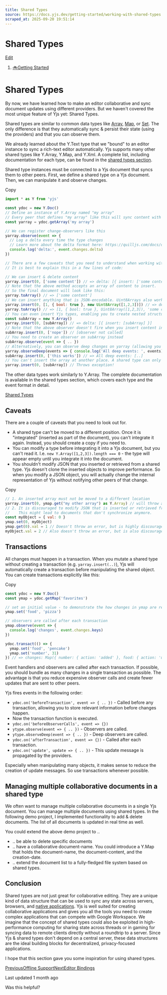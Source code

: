```yaml
---
title: Shared Types
source: https://docs.yjs.dev/getting-started/working-with-shared-types
scraped_at: 2025-09-20 19:51:14
---
```


# Shared Types

[Edit](https://github.com/yjs/docs/blob/main/getting-started/working-with-shared-types.md)

1. [🚲Getting Started](/getting-started)

# Shared Types

By now, we have learned how to make an editor collaborative and sync document updates using different providers. But we haven't covered the most unique feature of Yjs yet: Shared Types.

Shared types are similar to common data types like [Array](https://developer.mozilla.org/en-US/docs/Web/JavaScript/Reference/Global_Objects/Array), [Map](https://developer.mozilla.org/en-US/docs/Web/JavaScript/Reference/Global_Objects/Map), or [Set](https://developer.mozilla.org/en-US/docs/Web/JavaScript/Reference/Global_Objects/Set). The only difference is that they automatically sync & persist their state (using the providers) and that you can observe them.

We already learned about the Y.Text type that we "bound" to an editor instance to sync a rich-text editor automatically. Yjs supports many other shared types like Y.Array, Y.Map, and Y.Xml. A complete list, including documentation for each type, can be found in the [shared types section](/api/shared-types).

Shared type instances must be connected to a Yjs document that syncs them to other peers. First, we define a shared type on a Yjs document. Then, we can manipulate it and observe changes.

Copy

```javascript
import * as Y from 'yjs'

const ydoc = new Y.Doc()
// Define an instance of Y.Array named "my array"
// Every peer that defines "my array" like this will sync content with this peer.
const yarray = ydoc.getArray('my array')

// We can register change-observers like this
yarray.observe(event => {
  // Log a delta every time the type changes
  // Learn more about the delta format here: https://quilljs.com/docs/delta/
  console.log('delta:', event.changes.delta)
})

// There are a few caveats that you need to understand when working with shared types
// It is best to explain this in a few lines of code:

// We can insert & delete content
yarray.insert(0, ['some content']) // => delta: [{ insert: ['some content'] }]
// Note that the above method accepts an array of content to insert. 
// So the final document will look like this:
yarray.toArray() // => ['some content']
// We can insert anything that is JSON-encodable. Uint8Arrays also work.
yarray.insert(0, [1, { bool: true }, new Uint8Array([1,2,3])]) // => delta: [{ insert: [1, { bool: true }, Uint8Array([1,2,3])] }]
yarray.toArray() // => [1, { bool: true }, Uint8Array([1,2,3]), 'some content']
// You can even insert Yjs types, enabling you to create nested structures
const subArray = new Y.Array()
yarray.insert(0, [subArray]) // => delta: [{ insert: [subArray] }]
// Note that the above observer doesn't fire when you insert content into subArray
subArray.insert(0, ['nope']) // [observer not called]
// You need to create an observer on subArray instead
subArray.observe(event => { .. })
// Alternatively, you can observe deep changes on yarray (allowing you to observe child events as well)
yarray.observeDeep(events => { console.log('All deep events: ', events) })
subArray.insert(0, ['this works']) // => All deep events: [..]
// You can't insert the array at another place. A shared type can only exist in one place.
yarray.insert(0, [subArray]) // Throws exception!
```

The other data types work similarly to Y.Array. The complete documentation is available in the shared types section, which covers each type and the event format in detail.

[Shared Types](/api/shared-types)

## Caveats

There are a couple of caveats that you need to look out for.

- A shared type can't be moved to a different position. Once it is "integrated" (inserted as part of the document), you can't integrate it again. Instead, you should create a copy if you need to.
- You can modify a type before integrating it into a Yjs document, but you can't read it. I.e. `new Y.Array([1,2,3]).length === 0` - the type will appear empty until you integrate it into the document.
- You shouldn't modify JSON that you inserted or retrieved from a shared type. Yjs doesn't clone the inserted objects to improve performance. So when you modify a JSON object, you will actually change the internal representation of Yjs without notifying other peers of that change.

Copy

```javascript
// 1. An inserted array must not be moved to a different location
yarray.insert(0, ymap.get("my other array") as Y.Array) // will throw an error
// 2. It is discouraged to modify JSON that is inserted or retrieved from a Yjs type
//    This might lead to documents that don't synchronize anymore.
const myObject = { val: 0 }
ymap.set(0, myObject)
ymap.get(0).val = 1 // Doesn't throw an error, but is highly discouraged
myObject.val = 2 // Also doesn't throw an error, but is also discouraged.
```

## Transactions

All changes must happen in a transaction. When you mutate a shared type without creating a transaction (e.g. `yarray.insert(..)`), Yjs will automatically create a transaction before manipulating the shared object. You can create transactions explicitly like this:

Copy

```javascript
const ydoc = new Y.Doc()
const ymap = ydoc.getMap('favorites')

// set an initial value - to demonstrate the how changes in ymap are represented
ymap.set('food', 'pizza')

// observers are called after each transaction
ymap.observe(event => {
  console.log('changes', event.changes.keys)
})

ydoc.transact(() => {
  ymap.set('food', 'pencake')
  ymap.set('number', 31)
}) // => changes: Map({ number: { action: 'added' }, food: { action: 'updated', oldValue: 'pizza' } })
```

Event handlers and observers are called after each transaction. If possible, you should bundle as many changes in a single transaction as possible. The advantage is that you reduce expensive observer calls and create fewer updates that are sent to other peers.

Yjs fires events in the following order:

- `ydoc.on('beforeTransaction', event => { .. })` - Called before any transaction, allowing you to store relevant information before changes happen.
- Now the transaction function is executed.
- `ydoc.on('beforeObserverCalls', event => {})`
- `ytype.observe(event => { .. })` - Observers are called.
- `ytype.observeDeep(event => { .. })` - Deep observers are called.
- `ydoc.on('afterTransaction', event => {})` - Called after each transaction.
- `ydoc.on('update', update => { .. })` - This update message is propagated by the providers.

Especially when manipulating many objects, it makes sense to reduce the creation of update messages. So use transactions whenever possible.

## Managing multiple collaborative documents in a shared type

We often want to manage multiple collaborative documents in a single Yjs document. You can manage multiple documents using shared types. In the following demo project, I implemented functionality to add & delete documents. The list of all documents is updated in real time as well.

You could extend the above demo project to ..

- .. be able to delete specific documents
- .. have a collaborative document-name. You could introduce a Y.Map that holds the document-name, the document-content, and the creation-date.
- .. extend the document list to a fully-fledged file system based on shared types.

## Conclusion

Shared types are not just great for collaborative editing. They are a unique kind of data structure that can be used to sync any state across servers, browsers, and [native applications](https://github.com/yjs/yrs). Yjs is well suited for creating collaborative applications and gives you all the tools you need to create complex applications that can compete with Google Workspace. We imagine that the concept of shared types could also be exploited in high-performance computing for sharing state across threads or in gaming for syncing data to remote clients directly without a roundtrip to a server. Since Yjs & shared types don't depend on a central server, these data structures are the ideal building blocks for decentralized, privacy-focused applications.

I hope that this section gave you some inspiration for using shared types.

[PreviousOffline Support](/getting-started/allowing-offline-editing)[NextEditor Bindings](/ecosystem/editor-bindings)

Last updated 1 month ago

Was this helpful?